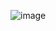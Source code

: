 ![image](https://github.com/Sasho80/RockPaperScissorsBySasho80/assets/7139995/8752a9a9-52fa-4287-a971-29177f044928)

